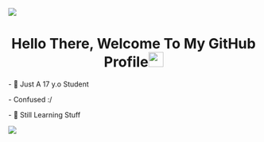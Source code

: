 <a href="https://www.youtube.com/watch?v=dQw4w9WgXcQ"><img src="https://user-images.githubusercontent.com/73097560/115834477-dbab4500-a447-11eb-908a-139a6edaec5c.gif"></a>

<h1 align="center">Hello There, Welcome To My GitHub Profile<img src="https://github.com/souvikguria98/souvikguria98/blob/master/Hi.gif" width="30"> </h1>
<p align="left">
- 🔭 Just A 17 y.o Student
</p>
<p align="left">
- Confused :/
</p>
<p align="left">
- 💬 Still Learning Stuff
</p>

<a href="https://www.youtube.com/watch?v=dQw4w9WgXcQ"><img src="https://user-images.githubusercontent.com/73097560/115834477-dbab4500-a447-11eb-908a-139a6edaec5c.gif"></a>
